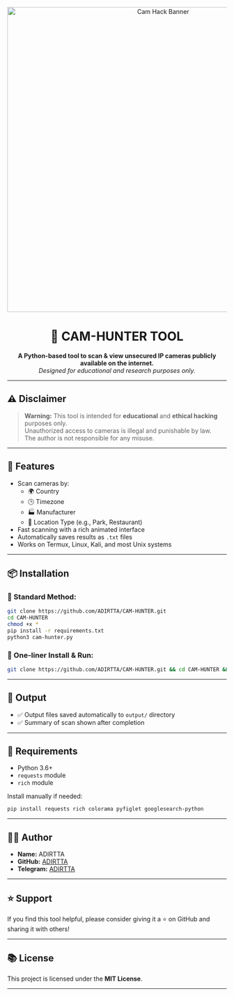 
<p align="center">
  <img src="https://i.postimg.cc/bYgSwgNK/Lucid-Realism-Create-a-highresolution-dark-hackerthemed-banner-0.jpg" alt="Cam Hack Banner" width="700">
</p>

<h1 align="center">📸 CAM-HUNTER TOOL</h1>
<p align="center">
  <strong>A Python-based tool to scan & view unsecured IP cameras publicly available on the internet.</strong><br>
  <em>Designed for educational and research purposes only.</em>
</p>

---

## ⚠️ Disclaimer

> **Warning:** This tool is intended for **educational** and **ethical hacking** purposes only.  
> Unauthorized access to cameras is illegal and punishable by law.  
> The author is not responsible for any misuse.

---

## 🚀 Features

- Scan cameras by:
  - 🌍 Country
  - 🕒 Timezone
  - 🏭 Manufacturer
  - 📍 Location Type (e.g., Park, Restaurant)
- Fast scanning with a rich animated interface
- Automatically saves results as `.txt` files
- Works on Termux, Linux, Kali, and most Unix systems

---

## 📦 Installation

### 🔹 Standard Method:

```bash
git clone https://github.com/ADIRTTA/CAM-HUNTER.git
cd CAM-HUNTER
chmod +x *
pip install -r requirements.txt
python3 cam-hunter.py
````

### 🔹 One-liner Install & Run:

```bash
git clone https://github.com/ADIRTTA/CAM-HUNTER.git && cd CAM-HUNTER && chmod +x * && pip install -r requirements.txt && python3 cam-hunter.py
```

---

## 📁 Output

* ✅ Output files saved automatically to `output/` directory
* ✅ Summary of scan shown after completion

---

## 📌 Requirements

* Python 3.6+
* `requests` module
* `rich` module

Install manually if needed:

```bash
pip install requests rich colorama pyfiglet googlesearch-python
```

---

## 👨‍💻 Author

* **Name:** ADIRTTA
* **GitHub:** [ADIRTTA](https://github.com/ADIRTTA)
* **Telegram:** [ADIRTTA](https://www.facebook.com/ADIRTTA)

---

## ⭐ Support

If you find this tool helpful, please consider giving it a ⭐ on GitHub and sharing it with others!

---

## 📚 License

This project is licensed under the **MIT License**.

---

